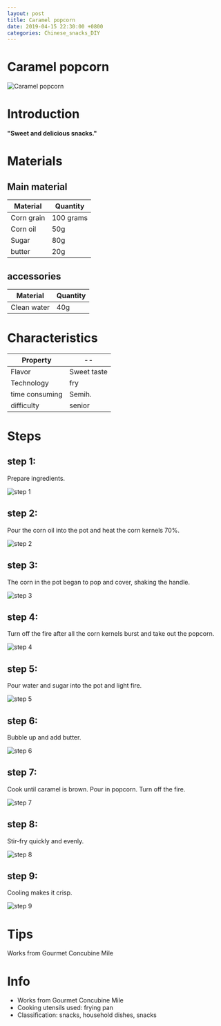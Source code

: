 ```yaml
---
layout: post
title: Caramel popcorn
date: 2019-04-15 22:30:00 +0800
categories: Chinese_snacks_DIY
---
```


# Caramel popcorn

![Caramel popcorn]({{site.baseurl}}/img/448796/448796.jpg)

# Introduction

**"Sweet and delicious snacks."**

# Materials


## Main material

Material|Quantity
--|--
Corn grain|100 grams
Corn oil|50g
Sugar|80g
butter|20g

## accessories

Material|Quantity
--|--
Clean water|40g

# Characteristics

Property|--
--|--
Flavor|Sweet taste
Technology|fry
time consuming|Semih.
difficulty|senior

# Steps

## step 1:

Prepare ingredients.

![step 1]({{site.baseurl}}/img/448796/1.jpg)

## step 2:

Pour the corn oil into the pot and heat the corn kernels 70%.

![step 2]({{site.baseurl}}/img/448796/2.jpg)

## step 3:

The corn in the pot began to pop and cover, shaking the handle.

![step 3]({{site.baseurl}}/img/448796/3.jpg)

## step 4:

Turn off the fire after all the corn kernels burst and take out the popcorn.

![step 4]({{site.baseurl}}/img/448796/4.jpg)

## step 5:

Pour water and sugar into the pot and light fire.

![step 5]({{site.baseurl}}/img/448796/5.jpg)

## step 6:

Bubble up and add butter.

![step 6]({{site.baseurl}}/img/448796/6.jpg)

## step 7:

Cook until caramel is brown. Pour in popcorn. Turn off the fire.

![step 7]({{site.baseurl}}/img/448796/7.jpg)

## step 8:

Stir-fry quickly and evenly.

![step 8]({{site.baseurl}}/img/448796/8.jpg)

## step 9:

Cooling makes it crisp.

![step 9]({{site.baseurl}}/img/448796/9.jpg)

# Tips

Works from Gourmet Concubine Mile

# Info

- Works from Gourmet Concubine Mile
- Cooking utensils used: frying pan
- Classification: snacks, household dishes, snacks